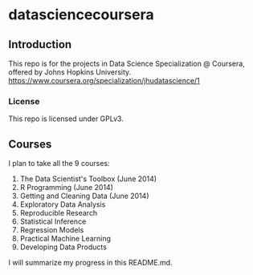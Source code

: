 datasciencecoursera
===================

## Introduction
This repo is for the projects in Data Science Specialization @ Coursera, offered by Johns Hopkins University.
https://www.coursera.org/specialization/jhudatascience/1

### License
This repo is licensed under GPLv3.

## Courses
I plan to take all the 9 courses:

1. The Data Scientist's Toolbox (June 2014)
2. R Programming (June 2014)
3. Getting and Cleaning Data (June 2014)
4. Exploratory Data Analysis
5. Reproducible Research
6. Statistical Inference
7. Regression Models
8. Practical Machine Learning
9. Developing Data Products

I will summarize my progress in this README.md.

